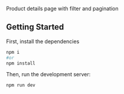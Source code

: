 Product details page with filter and pagination
## Getting Started

First, install the dependencies
```bash
npm i
#or
npm install
```
Then, run the development server:

```bash
npm run dev
```


